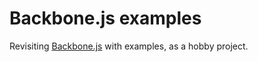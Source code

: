 # Backbone.js examples

Revisiting [Backbone.js](https://backbonejs.org/) with examples, as a hobby project. 

